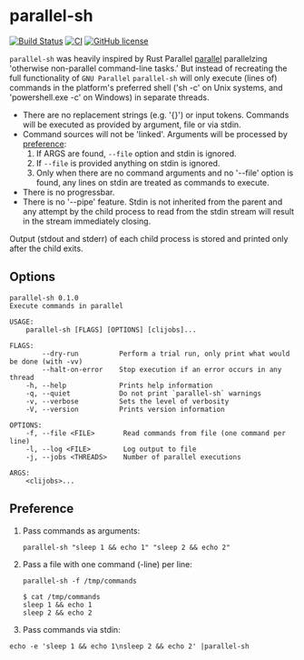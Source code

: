 # parallel-sh

[![Build Status](https://travis-ci.com/thyrc/parallel-sh.svg?branch=main)](https://travis-ci.com/thyrc/parallel-sh)
[![CI](https://github.com/thyrc/parallel-sh/workflows/Rust/badge.svg)](https://github.com/thyrc/parallel-sh/actions?query=workflow%3ARust)
[![GitHub license](https://img.shields.io/github/license/thyrc/parallel-sh.svg)](https://github.com/thyrc/parallel-sh/blob/main/LICENSE)

`parallel-sh` was heavily inspired by Rust Parallel [parallel](https://crates.io/crates/parallel) parallelzing 'otherwise non-parallel command-line tasks.' But instead of recreating the full functionality of `GNU Parallel` `parallel-sh` will only execute (lines of) commands in the platform's preferred shell ('sh -c' on Unix systems, and 'powershell.exe -c' on Windows) in separate threads.

- There are no replacement strings (e.g. '{}') or input tokens. Commands will be executed as provided by argument, file or via stdin.
- Command sources will not be 'linked'. Arguments will be processed by [preference](##Preference):
    1. If ARGS are found, `--file` option and stdin is ignored.
    2. If `--file` is provided anything on stdin is ignored.
    3. Only when there are no command arguments and no '--file' option is found, any lines on stdin are treated as commands to
        execute.
- There is no progressbar.
- There is no '--pipe' feature. Stdin is not inherited from the parent and any attempt by the child process to read from the stdin
    stream will result in the stream immediately closing.

Output (stdout and stderr) of each child process is stored and printed only after the child exits.

## Options
```
parallel-sh 0.1.0
Execute commands in parallel

USAGE:
    parallel-sh [FLAGS] [OPTIONS] [clijobs]...

FLAGS:
        --dry-run          Perform a trial run, only print what would be done (with -vv)
        --halt-on-error    Stop execution if an error occurs in any thread
    -h, --help             Prints help information
    -q, --quiet            Do not print `parallel-sh` warnings
    -v, --verbose          Sets the level of verbosity
    -V, --version          Prints version information

OPTIONS:
    -f, --file <FILE>       Read commands from file (one command per line)
    -l, --log <FILE>        Log output to file
    -j, --jobs <THREADS>    Number of parallel executions

ARGS:
    <clijobs>...
```

## Preference

1. Pass commands as arguments:
   ```
   parallel-sh "sleep 1 && echo 1" "sleep 2 && echo 2"
   ```

2. Pass a file with one command (-line) per line:
   ```
   parallel-sh -f /tmp/commands

   $ cat /tmp/commands
   sleep 1 && echo 1
   sleep 2 && echo 2
   ```

3. Pass commands via stdin:
  ```
  echo -e 'sleep 1 && echo 1\nsleep 2 && echo 2' |parallel-sh
  ```
